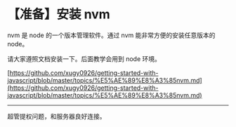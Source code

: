 # 【准备】安装 nvm

nvm 是 node 的一个版本管理软件。通过 nvm 能非常方便的安装任意版本的 node。

请大家遵照文档安装一下。后面教学会用到 node 环境。

[https://github.com/xugy0926/getting-started-with-javascript/blob/master/topics/%E5%AE%89%E8%A3%85nvm.md](https://github.com/xugy0926/getting-started-with-javascript/blob/master/topics/%E5%AE%89%E8%A3%85nvm.md)

---

超管提权问题，和服务器良好连接。
